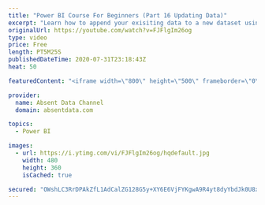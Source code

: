 ```yaml
---
title: "Power BI Course For Beginners (Part 16 Updating Data)"
excerpt: "Learn how to append your exisiting data to a new dataset using the Query Editor in Power BI."
originalUrl: https://youtube.com/watch?v=FJFlgIm26og
type: video
price: Free
length: PT5M25S
publishedDateTime: 2020-07-31T23:18:43Z
heat: 50

featuredContent: "<iframe width=\"800\" height=\"500\" frameborder=\"0\" src=\"https://www.youtube.com/embed/FJFlgIm26og\" allow=\"accelerometer; autoplay; encrypted-media; gyroscope; picture-in-picture\" allowfullscreen></iframe>"

provider:
  name: Absent Data Channel
  domain: absentdata.com

topics:
  - Power BI

images:
  - url: https://i.ytimg.com/vi/FJFlgIm26og/hqdefault.jpg
    width: 480
    height: 360
    isCached: true

secured: "OWshLC3RrDPAkZfL1AdCalZG128G5y+XY6E6VjFYKgwA9R4yt8dyYbdJk0U8x1freRKBZKVLoykBHGG/sTxHqWYY9mwfi6DE4aTwMJI6A4KXMg1A+7ya5JqwsdoPayjZ1c2mM6FbIPeg4VFaJ/gLhcqxzHJ8z2rD0+jDIk/UpkWz6CMqXcUrw34/3ZaKTHPt1lQ/F11CNb6DnugeQVdhyKWrVz7PuBX3OEG2j4iSIrEYrbgM0GSXTXQ/wymwrmY0z2alOU0YUVS0hzAX3CuUC22xn4vohKeoQzcifnguihzTSsAJQNJKNOTqZbHN33aXB4x4GsVz2AdhFP7aRo/tzm35YzT0K91+Nm3F7yOKYTkJCSNYwk0bqjGNAzWVDCaFOzukacfmGonRh3r7u3Rh5It32UlYBPxTqzt/EidTJ/U=;eIxMudgxrSk8yy9FQvXgZg=="
---
```


